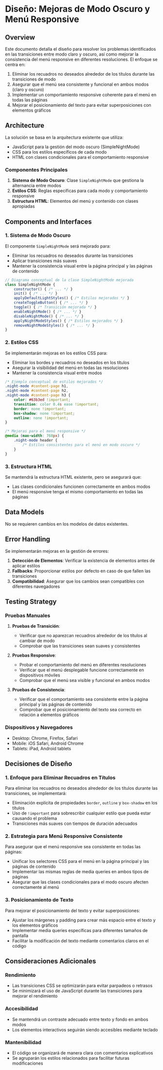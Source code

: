 # Diseño: Mejoras de Modo Oscuro y Menú Responsive

## Overview

Este documento detalla el diseño para resolver los problemas identificados en las transiciones entre modo claro y oscuro, así como mejorar la consistencia del menú responsive en diferentes resoluciones. El enfoque se centra en:

1. Eliminar los recuadros no deseados alrededor de los títulos durante las transiciones de modo
2. Asegurar que el menú sea consistente y funcional en ambos modos (claro y oscuro)
3. Implementar un comportamiento responsive coherente para el menú en todas las páginas
4. Mejorar el posicionamiento del texto para evitar superposiciones con elementos gráficos

## Architecture

La solución se basa en la arquitectura existente que utiliza:

- JavaScript para la gestión del modo oscuro (SimpleNightMode)
- CSS para los estilos específicos de cada modo
- HTML con clases condicionales para el comportamiento responsive

### Componentes Principales

1. **Sistema de Modo Oscuro**: Clase `SimpleNightMode` que gestiona la alternancia entre modos
2. **Estilos CSS**: Reglas específicas para cada modo y comportamiento responsive
3. **Estructura HTML**: Elementos del menú y contenido con clases apropiadas

## Components and Interfaces

### 1. Sistema de Modo Oscuro

El componente `SimpleNightMode` será mejorado para:

- Eliminar los recuadros no deseados durante las transiciones
- Aplicar transiciones más suaves
- Mantener la consistencia visual entre la página principal y las páginas de contenido

```javascript
// Diagrama conceptual de la clase SimpleNightMode mejorada
class SimpleNightMode {
    constructor() { /* ... */ }
    init() { /* ... */ }
    applyDefaultLightStyles() { /* Estilos mejorados */ }
    createToggleButton() { /* ... */ }
    toggle() { /* Transición mejorada */ }
    enableNightMode() { /* ... */ }
    disableNightMode() { /* ... */ }
    applyNightModeStyles() { /* Estilos mejorados */ }
    removeNightModeStyles() { /* ... */ }
}
```

### 2. Estilos CSS

Se implementarán mejoras en los estilos CSS para:

- Eliminar los bordes y recuadros no deseados en los títulos
- Asegurar la visibilidad del menú en todas las resoluciones
- Mantener la consistencia visual entre modos

```css
/* Ejemplo conceptual de estilos mejorados */
.night-mode #content-page h1,
.night-mode #content-page h2,
.night-mode #content-page h3 {
    color: #63b3ed !important;
    transition: color 0.4s ease !important;
    border: none !important;
    box-shadow: none !important;
    outline: none !important;
}

/* Mejoras para el menú responsive */
@media (max-width: 768px) {
    .night-mode header {
        /* Estilos consistentes para el menú en modo oscuro */
    }
}
```

### 3. Estructura HTML

Se mantendrá la estructura HTML existente, pero se asegurará que:

- Las clases condicionales funcionen correctamente en ambos modos
- El menú responsive tenga el mismo comportamiento en todas las páginas

## Data Models

No se requieren cambios en los modelos de datos existentes.

## Error Handling

Se implementarán mejoras en la gestión de errores:

1. **Detección de Elementos**: Verificar la existencia de elementos antes de aplicar estilos
2. **Fallbacks**: Proporcionar estilos por defecto en caso de que fallen las transiciones
3. **Compatibilidad**: Asegurar que los cambios sean compatibles con diferentes navegadores

## Testing Strategy

### Pruebas Manuales

1. **Pruebas de Transición**:
   - Verificar que no aparezcan recuadros alrededor de los títulos al cambiar de modo
   - Comprobar que las transiciones sean suaves y consistentes

2. **Pruebas Responsive**:
   - Probar el comportamiento del menú en diferentes resoluciones
   - Verificar que el menú desplegable funcione correctamente en dispositivos móviles
   - Comprobar que el menú sea visible y funcional en ambos modos

3. **Pruebas de Consistencia**:
   - Verificar que el comportamiento sea consistente entre la página principal y las páginas de contenido
   - Comprobar que el posicionamiento del texto sea correcto en relación a elementos gráficos

### Dispositivos y Navegadores

- Desktop: Chrome, Firefox, Safari
- Mobile: iOS Safari, Android Chrome
- Tablets: iPad, Android tablets

## Decisiones de Diseño

### 1. Enfoque para Eliminar Recuadros en Títulos

Para eliminar los recuadros no deseados alrededor de los títulos durante las transiciones, se implementará:

- Eliminación explícita de propiedades `border`, `outline` y `box-shadow` en los títulos
- Uso de `!important` para sobrescribir cualquier estilo que pueda estar causando el problema
- Transiciones más suaves con tiempos de duración adecuados

### 2. Estrategia para Menú Responsive Consistente

Para asegurar que el menú responsive sea consistente en todas las páginas:

- Unificar los selectores CSS para el menú en la página principal y las páginas de contenido
- Implementar las mismas reglas de media queries en ambos tipos de páginas
- Asegurar que las clases condicionales para el modo oscuro afecten correctamente al menú

### 3. Posicionamiento de Texto

Para mejorar el posicionamiento del texto y evitar superposiciones:

- Ajustar los márgenes y padding para crear más espacio entre el texto y los elementos gráficos
- Implementar media queries específicas para diferentes tamaños de pantalla
- Facilitar la modificación del texto mediante comentarios claros en el código

## Consideraciones Adicionales

### Rendimiento

- Las transiciones CSS se optimizarán para evitar parpadeos o retrasos
- Se minimizará el uso de JavaScript durante las transiciones para mejorar el rendimiento

### Accesibilidad

- Se mantendrá un contraste adecuado entre texto y fondo en ambos modos
- Los elementos interactivos seguirán siendo accesibles mediante teclado

### Mantenibilidad

- El código se organizará de manera clara con comentarios explicativos
- Se agruparán los estilos relacionados para facilitar futuras modificaciones